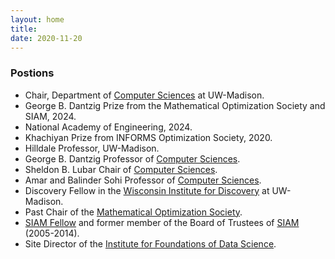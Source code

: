 ```yaml
---
layout: home
title: 
date: 2020-11-20
---
```

### Postions 

- Chair, Department of [Computer Sciences](http://www.cs.wisc.edu/) at UW-Madison.
- George B. Dantzig Prize from the Mathematical Optimization Society and SIAM, 2024.
- National Academy of Engineering, 2024.
- Khachiyan Prize from INFORMS Optimization Society, 2020.
- Hilldale Professor, UW-Madison.
- George B. Dantzig Professor of [Computer Sciences](http://www.cs.wisc.edu/).
- Sheldon B. Lubar Chair of [Computer Sciences](http://www.cs.wisc.edu/).
- Amar and Balinder Sohi Professor of [Computer Sciences](http://www.cs.wisc.edu/).
- Discovery Fellow in the [Wisconsin Institute for Discovery](https://wid.wisc.edu/) at UW-Madison.
- Past Chair of the [Mathematical Optimization Society](http://www.mathopt.org/).
- [SIAM Fellow](http://www.siam.org/prizes/fellows) and former member of the Board of Trustees of [SIAM](http://www.siam.org/) (2005-2014).
- Site Director of the [Institute for Foundations of Data Science](http://ifds.info/).